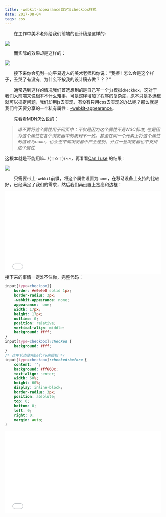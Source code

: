 ```yaml
---
title: -webkit-appearance自定义checkbox样式
date: 2017-08-04
tags: css
---
```


　　在工作中美术老师给我们前端的设计稿是这样的:

![](/assets/images/checkbox/1.png)

　　而实际的效果却是这样的：

![](/assets/images/checkbox/2.png)

　　接下来你会见到一向平易近人的美术老师和你说：“我擦！怎么会是这个样子，丑哭了有没有，为什么不按我的设计稿去做？？？”

　　通常遇到这样的情况我们首选想到的是自己写一个`js`模拟`checkbox`，这对于我们大前端来说根本不什么难事，可是这样增加了程序的复杂度，原本只是多选框就可以搞定问题，我们却用js去实现，有没有只用css去实现的办法呢？那么就是我们今天要分享的一个私有属性：[-webkit-appearance](https://developer.mozilla.org/zh-CN/docs/Web/CSS/-moz-appearance)。

　　先看看MDN怎么说的：

> *请不要将这个属性用于网页中：不仅是因为这个属性不是W3C标准, 也是因为这个属性在各个浏览器中的表现不一致。甚至在同一个元素上将这个属性的值设为none，也会在不同浏览器中产生差别。并且一些浏览器也不支持这个属性*

这根本就是不能用嘛.../(ㄒoㄒ)/~~，再看看[Can I use](http://caniuse.com/#search=appearance) 的结果：

![](/assets/images/checkbox/3.png)

　　只需要带上`-webkit`前缀，将这个属性设置为`none`，在移动设备上支持的比较好，已经满足了我们的需求，然后我们再设置上宽高和边框：

<iframe height='265' scrolling='no' title='custom-checkbox-1' src='//codepen.io/xbl/embed/vJyXVd/?height=265&theme-id=0&default-tab=css,result&embed-version=2' frameborder='no' allowtransparency='true' allowfullscreen='true' style='width: 100%;'>See the Pen <a href='https://codepen.io/xbl/pen/vJyXVd/'>custom-checkbox-1</a> by javascript.xie (<a href='https://codepen.io/xbl'>@xbl</a>) on <a href='https://codepen.io'>CodePen</a>.
</iframe>
接下来的事情一定难不住你，完整代码：

```css
input[type=checkbox]{ 
    border: #e0e0e0 solid 1px;
    border-radius: 3px;
    -webkit-appearance: none;
    appearance: none;
    width: 17px;
    height: 17px;
    outline: 0;
    position: relative;
    vertical-align: middle;
    background: #fff;
}
input[type=checkbox]:checked {
    background: #fff;
}
/* 选中状态使用before来模拟 */
input[type=checkbox]:checked:before {
    content: '';
    background: #ff660c;
    text-align: center;
    width: 60%;
    height: 60%;
    display: inline-block;
    border-radius: 3px;
    position: absolute;
    top: 0;
    bottom: 0;
    left: 0;
    right: 0;
    margin: auto;
}
```
<iframe height='265' scrolling='no' title='NvbRmV' src='//codepen.io/xbl/embed/NvbRmV/?height=265&theme-id=0&default-tab=css,result&embed-version=2' frameborder='no' allowtransparency='true' allowfullscreen='true' style='width: 100%;'>See the Pen <a href='https://codepen.io/xbl/pen/NvbRmV/'>NvbRmV</a> by javascript.xie (<a href='https://codepen.io/xbl'>@xbl</a>) on <a href='https://codepen.io'>CodePen</a>.
</iframe>
